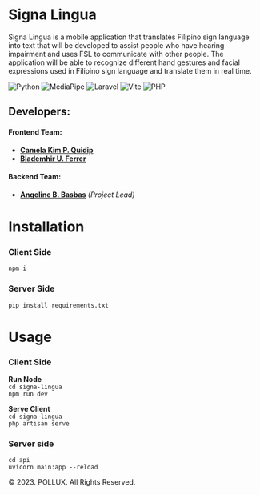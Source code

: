 # Signa Lingua

Signa Lingua is a mobile application that translates Filipino sign language into text that will be developed to assist people who have hearing impairment and uses FSL to communicate with other people. The application will be able to recognize different hand gestures and facial expressions used in Filipino sign language and translate them in real time.

![Python](https://img.shields.io/badge/python-3670A0?style=for-the-badge&logo=python&logoColor=ffdd54)
![MediaPipe](https://img.shields.io/badge/MediaPipe-teal)
![Laravel](https://img.shields.io/badge/laravel-%23FF2D20.svg?style=for-the-badge&logo=laravel&logoColor=white)
![Vite](https://img.shields.io/badge/vite-%23646CFF.svg?style=for-the-badge&logo=vite&logoColor=white)
![PHP](https://img.shields.io/badge/php-%23777BB4.svg?style=for-the-badge&logo=php&logoColor=white)


## Developers:

#### Frontend Team:

- [**Camela Kim P. Quidip**](https://github.com/geumjassi)
- [**Blademhir U. Ferrer**]()

#### Backend Team:

- [**Angeline B. Basbas**](https://github.com/StrayMarimo) _(Project Lead)_


# Installation
### Client Side
```npm i```

### Server Side
```pip install requirements.txt```


# Usage
### Client Side

**Run Node**  
```cd signa-lingua ```  
```npm run dev```

**Serve Client**  
```cd signa-lingua ```  
```php artisan serve```

### Server side  
```cd api```  
```uvicorn main:app --reload ```

© 2023. POLLUX. All Rights Reserved.
